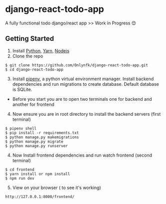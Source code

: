 # django-react-todo-app

A fully functional todo django/react app >> Work in Progress 😊


## Getting Started
1. Install [Python](https://www.python.org/downloads/), [Yarn](https://classic.yarnpkg.com/en/docs/install/), [Nodejs](https://nodejs.org/en/download/)
2. Clone the repo
```
$ git clone https://github.com/Onlynfk/django-react-todo-app.git
$ cd django-react-todo-app
```
3. Install [pipenv](https://pypi.org/project/pipenv/), a python virtual environment manager. Install backend dependencies and run migrations to create database. Default database is SQLite.

* Before you start you are to open  two terminals one for backend and another for frontend

4. Now ensure you are in root directory to install the backend servers (first terminal)
```  
$ pipenv shell
$ pip install -r requirements.txt
$ python manage.py makemigrations
$ python manage.py migrate
$ python manage.py runserver
```
4. Now Install frontend dependencies and run watch frontend (second terminal)
```
$ cd frontend
$ yarn install or npm install
$ npm run dev
```
5. View on your browser ( to see  it's working)
```
http://127.0.0.1:8000/frontend/

```

